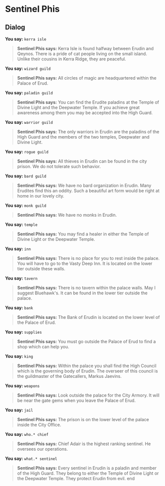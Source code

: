 # Sentinel Phis
## Dialog

**You say:** `kerra isle`



>**Sentinel Phis says:** Kerra Isle is found halfway between Erudin and Qeynos. There is a pride of cat people living on the small island. Unlike their cousins in Kerra Ridge, they are peaceful.

**You say:** `wizard guild`



>**Sentinel Phis says:** All circles of magic are headquartered within the Palace of Erud.

**You say:** `paladin guild`



>**Sentinel Phis says:** You can find the Erudite paladins at the Temple of Divine Light and the Deepwater Temple. If you achieve great awareness among them you may be accepted into the High Guard.

**You say:** `warrior guild`



>**Sentinel Phis says:** The only warriors in Erudin are the paladins of the High Guard and the members of the two temples, Deepwater and Divine Light.

**You say:** `rogue guild`



>**Sentinel Phis says:** All thieves in Erudin can be found in the city prison. We do not tolerate such behavior.

**You say:** `bard guild`



>**Sentinel Phis says:** We have no bard organization in Erudin. Many Erudites find this an oddity. Such a beautiful art form would be right at home in our lovely city.

**You say:** `monk guild`



>**Sentinel Phis says:** We have no monks in Erudin.

**You say:** `temple`



>**Sentinel Phis says:** You may find a healer in either the Temple of Divine Light or the Deepwater Temple.

**You say:** `inn`



>**Sentinel Phis says:** There is no place for you to rest inside the palace. You will have to go to the Vasty Deep Inn. It is located on the lower tier outside these walls.

**You say:** `tavern`



>**Sentinel Phis says:** There is no tavern within the palace walls. May I suggest Bluehawk's. It can be found in the lower tier outside the palace.

**You say:** `bank`



>**Sentinel Phis says:** The Bank of Erudin is located on the lower level of the Palace of Erud.

**You say:** `supplies`



>**Sentinel Phis says:** You must go outside the Palace of Erud to find a shop which can help you.

**You say:** `king`



>**Sentinel Phis says:** Within the palace you shall find the High Council which is the governing body of Erudin. The overseer of this council is the guildmaster of the Gatecallers, Markus Jaevins.

**You say:** `weapons`



>**Sentinel Phis says:** Look outside the palace for the City Armory. It will be near the gate gems when you leave the Palace of Erud.

**You say:** `jail`



>**Sentinel Phis says:** The prison is on the lower level of the palace inside the City Office.

**You say:** `who.* chief`



>**Sentinel Phis says:** Chief Adair is the highest ranking sentinel. He oversees our operations.

**You say:** `what.* sentinel`



>**Sentinel Phis says:** Every sentinel in Erudin is a paladin and member of the High Guard. They belong to either the Temple of Divine Light or the Deepwater Temple. They protect Erudin from evil.
end

